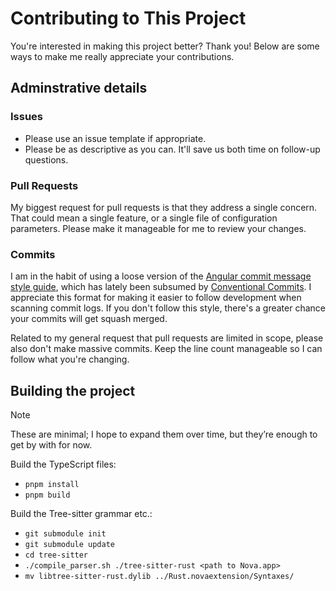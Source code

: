 # Contributing to This Project

You're interested in making this project better? Thank you! Below are some ways to make me really appreciate your contributions.

## Adminstrative details

### Issues

- Please use an issue template if appropriate.
- Please be as descriptive as you can. It'll save us both time on follow-up questions.

### Pull Requests

My biggest request for pull requests is that they address a single concern. That could mean a single feature, or a single file of configuration parameters. Please make it manageable for me to review your changes.

### Commits

I am in the habit of using a loose version of the [Angular commit message style guide](https://github.com/angular/angular/blob/master/CONTRIBUTING.md#commit), which has lately been subsumed by [Conventional Commits](https://www.conventionalcommits.org/). I appreciate this format for making it easier to follow development when scanning commit logs. If you don't follow this style, there's a greater chance your commits will get squash merged.

Related to my general request that pull requests are limited in scope, please also don't make massive commits. Keep the line count manageable so I can follow what you're changing.

## Building the project

> [!NOTE]
> These are minimal; I hope to expand them over time, but they’re enough to get by with for now.

Build the TypeScript files:

- `pnpm install`
- `pnpm build`

Build the Tree-sitter grammar etc.:

- `git submodule init`
- `git submodule update`
- `cd tree-sitter`
- `./compile_parser.sh ./tree-sitter-rust <path to Nova.app>`
- `mv libtree-sitter-rust.dylib ../Rust.novaextension/Syntaxes/`
